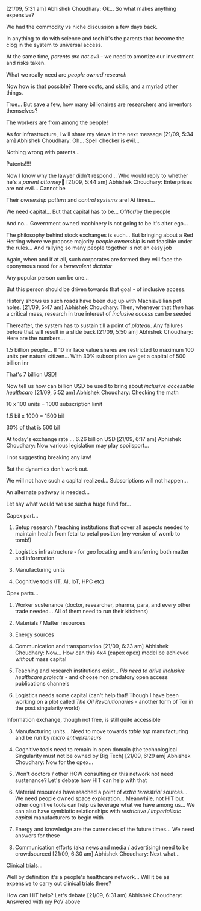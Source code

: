 [21/09, 5:31 am] Abhishek Choudhary: Ok... So what makes anything expensive? 

We had the commodity vs niche discussion a few days back. 

In anything to do with science and tech it's the parents that become the clog in the system to universal access. 

At the same time, *parents are not evil* - we need to amortize our investment and risks taken. 

What we really need are *people owned research*

Now how is that possible? There costs, and skills, and a myriad other things. 

True... But save a few, how many billionaires are researchers and inventors themselves? 

The workers are from among the people! 

As for infrastructure, I will share my views in the next message
[21/09, 5:34 am] Abhishek Choudhary: Oh... Spell checker is evil... 

Nothing wrong with parents... 

Patents!!!! 

Now I know why the lawyer didn't respond... Who would reply to whether he's a *parent attorney*🥴
[21/09, 5:44 am] Abhishek Choudhary: Enterprises are not evil... Cannot be

Their *ownership pattern* and *control systems* are! At times... 

We need capital... But that capital has to be... Of/for/by the people

And no... Government owned machinery is not going to be it's alter ego... 

The philosophy behind stock exchanges is such... But bringing about a Red Herring where we propose majority *people ownership* is not feasible under the rules... And rallying so many people together is not an easy job

Again, when and if at all, such corporates are formed they will face the eponymous  need for a *benevolent dictator*

Any popular person can be one... 

But this person should be driven towards that goal - of inclusive access. 

History shows us such roads have been dug up with Machiavellian pot holes.
[21/09, 5:47 am] Abhishek Choudhary: Then, whenever that *then* has a critical mass, research in true interest of *inclusive access* can be seeded

Thereafter, the system has to sustain till a point of *plateau*. Any failures before that will result in a slide back
[21/09, 5:50 am] Abhishek Choudhary: Here are the numbers... 

1.5 billion people... If 10 inr face value shares are restricted to maximum 100 units per natural citizen... With 30% subscription we get a capital of 500 billion inr

That's 7 billion USD! 

Now tell us how can billion USD be used to bring about *inclusive accessible healthcare*
[21/09, 5:52 am] Abhishek Choudhary: Checking the math

10 x 100 units = 1000 subscription limit

1.5 bil x 1000 = 1500 bil

30% of that is 500 bil

At today's exchange rate ... 6.26 billion USD
[21/09, 6:17 am] Abhishek Choudhary: Now various legislation may play spoilsport... 

I not suggesting breaking any law! 

But the dynamics don't work out. 

We will not have such a capital realized... Subscriptions will not happen... 

An alternate pathway is needed... 

Let say what would we use such a huge fund for... 

Capex part... 

1. Setup research / teaching institutions that cover all aspects needed to maintain health from fetal to petal position (my version of womb to tomb!) 

2. Logistics infrastructure - for geo locating and transferring both matter and information

3. Manufacturing units

4. Cognitive tools (IT, AI, IoT, HPC etc) 

Opex parts... 

1. Worker sustenance (doctor, researcher, pharma, para, and every other trade needed... All of them need to run their kitchens) 

2. Materials / Matter resources

3. Energy sources

4. Communication and transportation
[21/09, 6:23 am] Abhishek Choudhary: Now... How can this 4x4 (capex opex) model be achieved *without* mass capital

1. Teaching and research institutions exist... *PIs need to drive inclusive healthcare projects* - and choose non predatory open access publications channels

2. Logistics needs some capital (can't help that! Though I have been working on a plot called *The Oil Revolutionaries* - another form of Tor in the post singularity world) 

Information exchange, though not free, is still quite accessible

3. Manufacturing units... Need to move towards *table top* manufacturing and be run by *micro entrepreneurs*

4. Cognitive tools need to remain in open domain (the technological Singularity must not be owned by Big Tech)
[21/09, 6:29 am] Abhishek Choudhary: Now for the opex... 

1. Won't doctors / other HCW consulting on this network not need sustenance? Let's debate how HIT can help with that

2. Material resources have reached a point of *extra terrestrial* sources... We need people owned space exploration... Meanwhile, not HIT but other cognitive tools can help us leverage what we have among us... We can also have symbiotic relationships with *restrictive / imperialistic capital* manufacturers to begin with

3. Energy and knowledge are the currencies of the future times... We need answers for these

4. Communication efforts (aka news and media / advertising) need to be crowdsourced
[21/09, 6:30 am] Abhishek Choudhary: Next what... 

Clinical trials... 

Well by definition it's a people's healthcare network... Will it be as expensive to carry out clinical trials there? 

How can HIT help? Let's debate
[21/09, 6:31 am] Abhishek Choudhary: Answered with my PoV above
